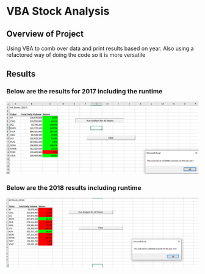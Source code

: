 # VBA Stock Analysis

## Overview of Project
Using VBA to comb over data and print results based on year. Also using a refactored way of doing the code so it is more versatile

## Results

### Below are the results for 2017 including the runtime
![image](https://github.com/erixanders/vba-challenge/blob/main/resources/VBA_Challenge_2017.png)

### Below are the 2018 results including runtime
![image](https://github.com/erixanders/vba-challenge/blob/main/resources/VBA_Challenge_2018.png)




